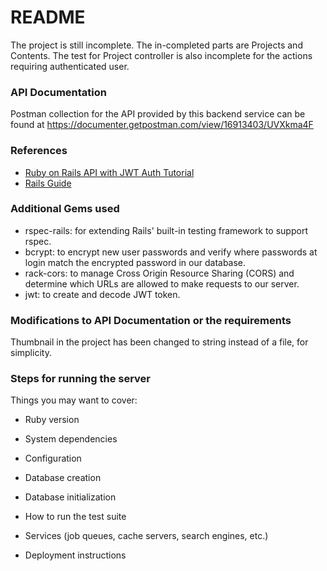 
# README

The project is still incomplete. The in-completed parts are Projects and Contents. The test for Project controller is 
also incomplete for the actions requiring authenticated user.


### API Documentation
Postman collection for the API provided by this backend service can be found at
https://documenter.getpostman.com/view/16913403/UVXkma4F


### References
- [Ruby on Rails API with JWT Auth Tutorial](https://dev.to/alexmercedcoder/ruby-on-rails-api-with-jwt-auth-tutorial-go2)
- [Rails Guide](https://guides.rubyonrails.org/)

### Additional Gems used
- rspec-rails: for extending Rails' built-in testing framework to support rspec.
- bcrypt: to encrypt new user passwords and verify where passwords at login match the encrypted password in our database.
- rack-cors: to manage Cross Origin Resource Sharing (CORS) and determine which URLs are allowed to make requests to our server.
- jwt: to create and decode JWT token.

### Modifications to API Documentation or the requirements
Thumbnail in the project has been changed to string instead of a file, for simplicity.

### Steps for running the server

Things you may want to cover:

* Ruby version

* System dependencies

* Configuration

* Database creation

* Database initialization

* How to run the test suite

* Services (job queues, cache servers, search engines, etc.)

* Deployment instructions

